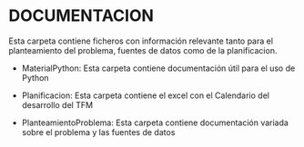 # DOCUMENTACION

Esta carpeta contiene ficheros con información relevante tanto para el planteamiento del problema, fuentes de datos como de la planificacion.
- MaterialPython: Esta carpeta contiene documentación útil para el uso de Python

- Planificacion: Esta carpeta contiene el excel con el Calendario del desarrollo del TFM 

- PlanteamientoProblema: Esta carpeta contiene documentación variada sobre el problema y las fuentes de datos
